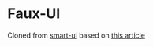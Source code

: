 # Faux-UI

Cloned from [smart-ui](https://github.com/sunnyy02/smart-ui.git) based on [this article](https://blog.logrocket.com/how-to-build-component-library-react-typescript/)
